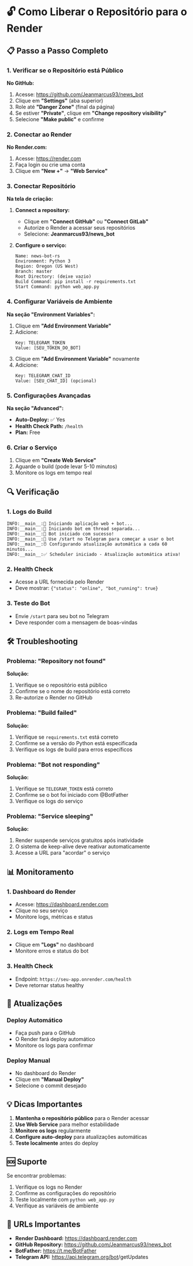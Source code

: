 # 🔓 Como Liberar o Repositório para o Render

## 📋 Passo a Passo Completo

### 1. Verificar se o Repositório está Público

**No GitHub:**
1. Acesse: https://github.com/Jeanmarcus93/news_bot
2. Clique em **"Settings"** (aba superior)
3. Role até **"Danger Zone"** (final da página)
4. Se estiver **"Private"**, clique em **"Change repository visibility"**
5. Selecione **"Make public"** e confirme

### 2. Conectar ao Render

**No Render.com:**
1. Acesse: https://render.com
2. Faça login ou crie uma conta
3. Clique em **"New +"** → **"Web Service"**

### 3. Conectar Repositório

**Na tela de criação:**
1. **Connect a repository:**
   - Clique em **"Connect GitHub"** ou **"Connect GitLab"**
   - Autorize o Render a acessar seus repositórios
   - Selecione: **Jeanmarcus93/news_bot**

2. **Configure o serviço:**
   ```
   Name: news-bot-rs
   Environment: Python 3
   Region: Oregon (US West)
   Branch: master
   Root Directory: (deixe vazio)
   Build Command: pip install -r requirements.txt
   Start Command: python web_app.py
   ```

### 4. Configurar Variáveis de Ambiente

**Na seção "Environment Variables":**
1. Clique em **"Add Environment Variable"**
2. Adicione:
   ```
   Key: TELEGRAM_TOKEN
   Value: [SEU_TOKEN_DO_BOT]
   ```
3. Clique em **"Add Environment Variable"** novamente
4. Adicione:
   ```
   Key: TELEGRAM_CHAT_ID
   Value: [SEU_CHAT_ID] (opcional)
   ```

### 5. Configurações Avançadas

**Na seção "Advanced":**
- **Auto-Deploy:** ✅ Yes
- **Health Check Path:** `/health`
- **Plan:** Free

### 6. Criar o Serviço

1. Clique em **"Create Web Service"**
2. Aguarde o build (pode levar 5-10 minutos)
3. Monitore os logs em tempo real

## 🔍 Verificação

### 1. Logs do Build
```
INFO:__main__:🚀 Iniciando aplicação web + bot...
INFO:__main__:🤖 Iniciando bot em thread separada...
INFO:__main__:🤖 Bot iniciado com sucesso!
INFO:__main__:📱 Use /start no Telegram para começar a usar o bot
INFO:__main__:⏰ Configurando atualização automática a cada 60 minutos...
INFO:__main__:✅ Scheduler iniciado - Atualização automática ativa!
```

### 2. Health Check
- Acesse a URL fornecida pelo Render
- Deve mostrar: `{"status": "online", "bot_running": true}`

### 3. Teste do Bot
- Envie `/start` para seu bot no Telegram
- Deve responder com a mensagem de boas-vindas

## 🛠️ Troubleshooting

### Problema: "Repository not found"
**Solução:**
1. Verifique se o repositório está público
2. Confirme se o nome do repositório está correto
3. Re-autorize o Render no GitHub

### Problema: "Build failed"
**Solução:**
1. Verifique se `requirements.txt` está correto
2. Confirme se a versão do Python está especificada
3. Verifique os logs de build para erros específicos

### Problema: "Bot not responding"
**Solução:**
1. Verifique se `TELEGRAM_TOKEN` está correto
2. Confirme se o bot foi iniciado com @BotFather
3. Verifique os logs do serviço

### Problema: "Service sleeping"
**Solução:**
1. Render suspende serviços gratuitos após inatividade
2. O sistema de keep-alive deve reativar automaticamente
3. Acesse a URL para "acordar" o serviço

## 📊 Monitoramento

### 1. Dashboard do Render
- Acesse: https://dashboard.render.com
- Clique no seu serviço
- Monitore logs, métricas e status

### 2. Logs em Tempo Real
- Clique em **"Logs"** no dashboard
- Monitore erros e status do bot

### 3. Health Check
- Endpoint: `https://seu-app.onrender.com/health`
- Deve retornar status healthy

## 🔄 Atualizações

### Deploy Automático
- Faça push para o GitHub
- O Render fará deploy automático
- Monitore os logs para confirmar

### Deploy Manual
- No dashboard do Render
- Clique em **"Manual Deploy"**
- Selecione o commit desejado

## 💡 Dicas Importantes

1. **Mantenha o repositório público** para o Render acessar
2. **Use Web Service** para melhor estabilidade
3. **Monitore os logs** regularmente
4. **Configure auto-deploy** para atualizações automáticas
5. **Teste localmente** antes do deploy

## 🆘 Suporte

Se encontrar problemas:
1. Verifique os logs no Render
2. Confirme as configurações do repositório
3. Teste localmente com `python web_app.py`
4. Verifique as variáveis de ambiente

## 📱 URLs Importantes

- **Render Dashboard:** https://dashboard.render.com
- **GitHub Repository:** https://github.com/Jeanmarcus93/news_bot
- **BotFather:** https://t.me/BotFather
- **Telegram API:** https://api.telegram.org/bot<TOKEN>/getUpdates
